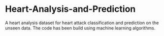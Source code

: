 # Heart-Analysis-and-Prediction
A heart analysis dataset for heart attack classification and prediction on the unseen data. The code has been build using machine learning algorithms.
